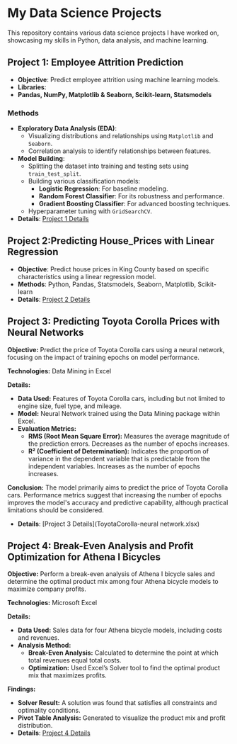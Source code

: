 # My Data Science Projects

This repository contains various data science projects I have worked on, showcasing my skills in Python, data analysis, and machine learning.


## Project 1: Employee Attrition Prediction
- **Objective**: Predict employee attrition using machine learning models.
- **Libraries**:
- **Pandas, NumPy, Matplotlib & Seaborn, Scikit-learn, Statsmodels**

### Methods
- **Exploratory Data Analysis (EDA)**:
  - Visualizing distributions and relationships using `Matplotlib` and `Seaborn`.
  - Correlation analysis to identify relationships between features.
- **Model Building**:
  - Splitting the dataset into training and testing sets using `train_test_split`.
  - Building various classification models:
    - **Logistic Regression**: For baseline modeling.
    - **Random Forest Classifier**: For its robustness and performance.
    - **Gradient Boosting Classifier**: For advanced boosting techniques.
  - Hyperparameter tuning with `GridSearchCV`.
- **Details**: [Project 1 Details](Copy_of_Case_4_Employee_Attrition_with_Random_Forest.ipynb)

## Project 2:Predicting House_Prices with Linear Regression
- **Objective**:  Predict house prices in King County based on specific characteristics using a linear regression model.
- **Methods**: Python, Pandas, Statsmodels, Seaborn, Matplotlib, Scikit-learn
- **Details**: [Project 2 Details](Copy_of_Predicting_House_Prices.ipynb)

## Project 3: Predicting Toyota Corolla Prices with Neural Networks

**Objective:** Predict the price of Toyota Corolla cars using a neural network, focusing on the impact of training epochs on model performance.

**Technologies:** Data Mining in Excel

**Details:**
- **Data Used:** Features of Toyota Corolla cars, including but not limited to engine size, fuel type, and mileage.
- **Model:** Neural Network trained using the Data Mining package within Excel.
- **Evaluation Metrics:**
  - **RMS (Root Mean Square Error):** Measures the average magnitude of the prediction errors. Decreases as the number of epochs increases.
  - **R² (Coefficient of Determination):** Indicates the proportion of variance in the dependent variable that is predictable from the independent variables. Increases as the number of epochs increases.

**Conclusion:** The model primarily aims to predict the price of Toyota Corolla cars. Performance metrics suggest that increasing the number of epochs improves the model's accuracy and predictive capability, although practical limitations should be considered.
- **Details**: [Project 3 Details](ToyotaCorolla-neural network.xlsx)

## Project 4: Break-Even Analysis and Profit Optimization for Athena I Bicycles

**Objective:** Perform a break-even analysis of Athena I bicycle sales and determine the optimal product mix among four Athena bicycle models to maximize company profits.

**Technologies:** Microsoft Excel 

**Details:**
- **Data Used:** Sales data for four Athena bicycle models, including costs and revenues.
- **Analysis Method:**
  - **Break-Even Analysis:** Calculated to determine the point at which total revenues equal total costs.
  - **Optimization:** Used Excel’s Solver tool to find the optimal product mix that maximizes profits.

**Findings:**
- **Solver Result:** A solution was found that satisfies all constraints and optimality conditions.
- **Pivot Table Analysis:** Generated to visualize the product mix and profit distribution.
- **Details**: [Project 4 Details]()
